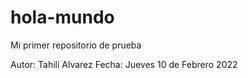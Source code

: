 # hola-mundo
Mi primer repositorio de prueba

Autor: Tahili Alvarez
Fecha: Jueves 10 de Febrero 2022
